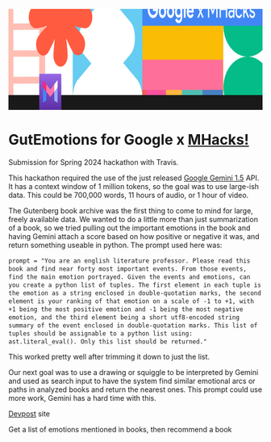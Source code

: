 <img src="./streamlit/assets/MHacks_header.png" alt="MHacks!" height="200"/></br>
# GutEmotions for Google x [MHacks!](https://safe-banon-80d.notion.site/Hacker-Guide-079b584c6deb446e88c53712dc0f9ecb)

Submission for Spring 2024 hackathon with Travis.

This hackathon required the use of the just released [Google Gemini 1.5](https://blog.google/technology/ai/google-gemini-next-generation-model-february-2024/) API. It has a context window of 1 million tokens, so the goal was to use large-ish data. This could be 700,000 words, 11 hours of audio, or 1 hour of video.

The Gutenberg book archive was the first thing to come to mind for large, freely available data. We wanted to do a little more than just summarization of a book, so we tried pulling out the important emotions in the book and having Gemini attach a score based on how positive or negative it was, and return something useable in python. The prompt used here was:
```
prompt = "You are an english literature professor. Please read this book and find near forty most important events. From those events, find the main emotion portrayed. Given the events and emotions, can you create a python list of tuples. The first element in each tuple is the emotion as a string enclosed in double-quotation marks, the second element is your ranking of that emotion on a scale of -1 to +1, with +1 being the most positive emotion and -1 being the most negative emotion, and the third element being a short utf8-encoded string summary of the event enclosed in double-quotation marks. This list of tuples should be assignable to a python list using: ast.literal_eval(). Only this list should be returned."
```
This worked pretty well after trimming it down to just the list.

Our next goal was to use a drawing or squiggle to be interpreted by Gemini and used as search input to have the system find similar emotional arcs or paths in analyzed books and return the nearest ones. This prompt could use more work, Gemini has a hard time with this.

[Devpost](https://mhacks-x-google.devpost.com/) site

Get a list of emotions mentioned in books, then recommend a book
